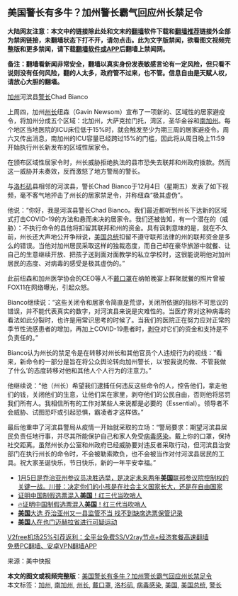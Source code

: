  <h2>美国警长有多牛？加州警长霸气回应州长禁足令</h2> <p class="notice"><b>大陆网友注意：本文中的链接除此处和文末的<a href="https://github.com/bannedbook/fanqiang" >翻墙</a>软件下载和<a href="https://github.com/killgcd/justmysocks/blob/master/README.md">翻墙推荐</a>链接外全部为禁网链接，未翻墙状态下打不开，请勿点击。此为文字版禁闻，欲看图文视频完整版和更多禁闻，请下载<a href="https://github.com/bannedbook/fanqiang">翻墙软件或APP</a>后翻墙上禁闻网。</p><p>备注：翻墙看新闻非常安全，翻墙以真实身份发表敏感言论有一定风险，但只看不说则没有任何风险，翻的人太多，政府管不过来，也不管。信息自由是天赋人权，请放心大胆的翻墙。</b></p>  <div class="entry"> <p id="conimg"><a href="https://www.bannedbook.org/bnews/tag/%e5%8a%a0%e5%b7%9e/" class="st_tag internal_tag" rel="tag" title="标签 加州 下的日志">加州</a>河滨县<a href="https://www.bannedbook.org/bnews/tag/%E8%AD%A6%E9%95%BF/" class="st_tag internal_tag" rel="tag" title="标签 警长 下的日志">警长</a>Chad Bianco</p> <p>上周四，加州<a href="https://www.bannedbook.org/bnews/tag/%E5%B7%9E%E9%95%BF/" class="st_tag internal_tag" rel="tag" title="标签 州长 下的日志">州长</a>纽森（Gavin Newsom）宣布了一项新的、区域性的居家避疫令，将加州分成五个区域：北加州，大萨克拉门托，湾区，圣华金谷和<a href="https://www.bannedbook.org/bnews/tag/%e5%8d%97%e5%8a%a0%e5%b7%9e/" class="st_tag internal_tag" rel="tag" title="标签 南加州 下的日志">南加州</a>。每个地区当地医院的ICU床位低于15%时，就会触发至少为期三周的居家避疫令。周六又传出消息，南加州的ICU容量已经跨过15%的门槛，因此将从周日晚上11:59开始执行州长新发布的区域性居家令。</p> <p>在颁布区域性居家令时，州长威胁拒绝执法的县市恐失去联邦和州政府拨款。然而这一威胁并未奏效，反而激怒了地方警局的警长。</p>  <p>与<a href="https://www.bannedbook.org/bnews/tag/%e6%b4%9b%e6%9d%89%e7%9f%b6/" class="st_tag internal_tag" rel="tag" title="标签 洛杉矶 下的日志">洛杉矶</a>县相邻的河滨县，警长Chad Bianco于12月4日（星期五）发表了如下视频，毫不客气地抨击了州长的居家禁足令，并称纽森“极其虚伪”。</p> <p>他说：“你好，我是河滨县警长Chad Bianco。我们最近都听到州长下达新的区域式打击COVID-19的方法和悬而未决的居家令。我们还被告知，有一个潜在的（威胁）：不执行命令的县他将扣留其联邦和州的资金。具有讽刺意味的是，就在不久前，州长还大声地公开争辩说，<a href="https://www.bannedbook.org/bnews/tag/%e7%be%8e%e5%9b%bd%e6%80%bb%e7%bb%9f/" class="st_tag internal_tag" rel="tag" title="标签 美国总统 下的日志">美国总统</a>扣留不遵守联邦法律的州的联邦资金是多么的错误。当他对加州居民采取这样的独裁态度，而自己却在豪华旅游中就餐、让自己的生意继续开放、把孩子送到面对面教学的私立学校时，这很能说明他对加州居民的态度、对病毒的感受是极其虚伪的。”</p> <p>此前纽森和加州医学协会的CEO等人不<a href="https://www.bannedbook.org/bnews/tag/%E6%88%B4%E5%8F%A3%E7%BD%A9/" class="st_tag internal_tag" rel="tag" title="标签 戴口罩 下的日志">戴口罩</a>在纳帕晚宴上群聚就餐的照片曾被FOX11在网络曝光，引起众怒。</p>  <p>Bianco继续说：“这些关闭令和居家令简直是荒谬，关闭所依据的指标不可思议的错误，并不能代表真实的数字，对河滨县来说是灾难性的。当医疗界对这种病毒的看法如此分裂时，也许是用常识思考的时候了。当我们的医院正在努力应对正常的季节性流感患者的增加，再加上COVID-19患者时，<span class='wp_keywordlink'><a href="https://www.bannedbook.org/forum2/topic21.html" title="《剥夺》 黄建民 著" target="_blank">剥夺</a></span>对它们的资金和支持是不负责任的。”</p> <p>Bianco认为州长的禁足令是在转移对州长和其他官员个人违规行为的视线：“看来，新命令的一部分是旨在将公众舆论转向加州警长，以‘按我说的做、不管我做了什么’的态度转移对他和其他人个人行为的注意力。”</p> <p>他继续说：“他（州长）希望我们逮捕任何违反这些命令的人，控告他们，拿走他们的钱，关闭他们的生意，让他们呆在家里，剥夺他们的公民自由，否则他将惩罚我们所有人。我相信所有的工作对某些人来说都是必要的（Essential）。领导者不会威胁、试图恐吓或引起恐惧，霸凌者才这样做。”</p>  <p>最后他重申了河滨县警局从疫情一开始就采取的立场：“警局要求：期望河滨县居民负责任地行事，并尽其所能保护自己和家人免受<a href="https://www.bannedbook.org/bnews/tag/%e7%97%85%e6%af%92%e6%84%9f%e6%9f%93/" class="st_tag internal_tag" rel="tag" title="标签 病毒感染 下的日志">病毒感染</a>。戴上你的口罩，保持社交距离。虽然州长办公室和州政府已经威胁要对违反者采取行动，但河滨县治安部门在执行州长的命令时，不会被勒索欺负，也不会被当作对付河滨县居民的工具。祝大家圣诞快乐，节日快乐，新的一年平安幸福。”</p> <ul class='op-related-articles' title='相关阅读'> <li><a href='https://www.bannedbook.org/bnews/bannedvideo/20201207/1443598.html' target='_blank'>1月5日是乔治亚州参议员决胜选举，是决定未来两年<b>美国</b>联邦参议院控制权的关键一战。川普：决定你们的小孩是在社会主义国家长大，还是在自由国家</a></li> <li><a href='https://www.bannedbook.org/bnews/bannedvideo/20201207/1443585.html' target='_blank'>证明中国制假选票混入<b>美国</b>！红三代当吹哨人</a></li> <li><a href='https://www.bannedbook.org/bnews/taiwannews/20201207/1443545.html' target='_blank'>🔥证明中国制假选票混入<b>美国</b>！红三代当吹哨人</a></li> <li><a href='https://www.bannedbook.org/bnews/cnnews/20201207/1443541.html' target='_blank'><b>美国</b>大选 乔治亚州又一县监管不当 找不到缺席选票保管记录</a></li> <li><a href='https://www.bannedbook.org/bnews/baitai/20201207/1443528.html' target='_blank'><b>美国</b>人在也门迈赫拉省进行可疑运动</a></li> </ul> <p class="texttj"> <a href="https://github.com/bannedbook/fanqiang/wiki/V2ray%E6%9C%BA%E5%9C%BA" target="_blank">V2free机场25%引荐返利：全平台免费SS/V2ray节点+经济套餐高速翻墙</a><br/> <a href="https://github.com/bannedbook/fanqiang/wiki/%E7%A6%81%E9%97%BB%E7%BD%91%E5%AE%89%E5%8D%93%E7%BF%BB%E5%A2%99%E6%96%B0%E9%97%BBAPP" target="_blank">免费PC翻墙、安卓VPN翻墙APP</a></p><p> 来源：美中快报 </p><a name='sharetosocial'></a>       <div><b>本文的图文或视频完整版</b>：<a href='https://www.bannedbook.org/bnews/cnnews/20201207/1443620.html'>美国警长有多牛？加州警长霸气回应州长禁足令</a></div>  </div><!--END ENTRY--> <div class="postfooter"> <div>本文标签：<a href="https://www.bannedbook.org/bnews/tag/%e5%8a%a0%e5%b7%9e/" rel="tag">加州</a>, <a href="https://www.bannedbook.org/bnews/tag/%e5%8d%97%e5%8a%a0%e5%b7%9e/" rel="tag">南加州</a>, <a href="https://www.bannedbook.org/bnews/tag/%E5%B7%9E%E9%95%BF/" rel="tag">州长</a>, <a href="https://www.bannedbook.org/bnews/tag/%E6%88%B4%E5%8F%A3%E7%BD%A9/" rel="tag">戴口罩</a>, <a href="https://www.bannedbook.org/bnews/tag/%e6%b4%9b%e6%9d%89%e7%9f%b6/" rel="tag">洛杉矶</a>, <a href="https://www.bannedbook.org/bnews/tag/%e7%97%85%e6%af%92%e6%84%9f%e6%9f%93/" rel="tag">病毒感染</a>, <a href="https://www.bannedbook.org/bnews/tag/%e7%be%8e%e5%9b%bd/" rel="tag">美国</a>, <a href="https://www.bannedbook.org/bnews/tag/%e7%be%8e%e5%9b%bd%e6%80%bb%e7%bb%9f/" rel="tag">美国总统</a>, <a href="https://www.bannedbook.org/bnews/tag/%E8%AD%A6%E9%95%BF/" rel="tag">警长</a></div>  </div><!--END POSTFOOTER--> 